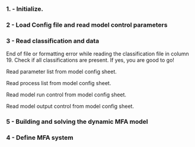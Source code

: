 ### 1. - Initialize.

### 2 - Load Config file and read model control parameters

### 3 - Read classification and data

End of file or formatting error while reading the classification file in column 19. Check if all classifications are present. If yes, you are good to go!

Read parameter list from model config sheet.

Read process list from model config sheet.

Read model run control from model config sheet.

Read model output control from model config sheet.

### 5 - Building and solving the dynamic MFA model

### 4 - Define MFA system

